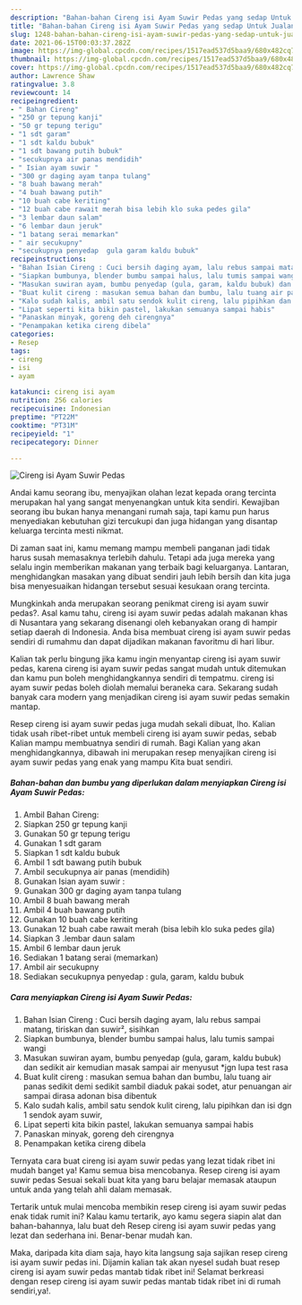 ```yaml
---
description: "Bahan-bahan Cireng isi Ayam Suwir Pedas yang sedap Untuk Jualan"
title: "Bahan-bahan Cireng isi Ayam Suwir Pedas yang sedap Untuk Jualan"
slug: 1248-bahan-bahan-cireng-isi-ayam-suwir-pedas-yang-sedap-untuk-jualan
date: 2021-06-15T00:03:37.282Z
image: https://img-global.cpcdn.com/recipes/1517ead537d5baa9/680x482cq70/cireng-isi-ayam-suwir-pedas-foto-resep-utama.jpg
thumbnail: https://img-global.cpcdn.com/recipes/1517ead537d5baa9/680x482cq70/cireng-isi-ayam-suwir-pedas-foto-resep-utama.jpg
cover: https://img-global.cpcdn.com/recipes/1517ead537d5baa9/680x482cq70/cireng-isi-ayam-suwir-pedas-foto-resep-utama.jpg
author: Lawrence Shaw
ratingvalue: 3.8
reviewcount: 14
recipeingredient:
- " Bahan Cireng"
- "250 gr tepung kanji"
- "50 gr tepung terigu"
- "1 sdt garam"
- "1 sdt kaldu bubuk"
- "1 sdt bawang putih bubuk"
- "secukupnya air panas mendidih"
- " Isian ayam suwir "
- "300 gr daging ayam tanpa tulang"
- "8 buah bawang merah"
- "4 buah bawang putih"
- "10 buah cabe keriting"
- "12 buah cabe rawait merah bisa lebih klo suka pedes gila"
- "3 lembar daun salam"
- "6 lembar daun jeruk"
- "1 batang serai memarkan"
- " air secukupny"
- "secukupnya penyedap  gula garam kaldu bubuk"
recipeinstructions:
- "Bahan Isian Cireng : Cuci bersih daging ayam, lalu rebus sampai matang, tiriskan dan suwir², sisihkan"
- "Siapkan bumbunya, blender bumbu sampai halus, lalu tumis sampai wangi"
- "Masukan suwiran ayam, bumbu penyedap (gula, garam, kaldu bubuk) dan sedikit air kemudian masak sampai air menyusut *jgn lupa test rasa"
- "Buat kulit cireng : masukan semua bahan dan bumbu, lalu tuang air panas sedikit demi sedikit sambil diaduk pakai sodet, atur penuangan air sampai dirasa adonan bisa dibentuk"
- "Kalo sudah kalis, ambil satu sendok kulit cireng, lalu pipihkan dan isi dgn 1 sendok ayam suwir,"
- "Lipat seperti kita bikin pastel, lakukan semuanya sampai habis"
- "Panaskan minyak, goreng deh cirengnya"
- "Penampakan ketika cireng dibela"
categories:
- Resep
tags:
- cireng
- isi
- ayam

katakunci: cireng isi ayam 
nutrition: 256 calories
recipecuisine: Indonesian
preptime: "PT22M"
cooktime: "PT31M"
recipeyield: "1"
recipecategory: Dinner

---
```



![Cireng isi Ayam Suwir Pedas](https://img-global.cpcdn.com/recipes/1517ead537d5baa9/680x482cq70/cireng-isi-ayam-suwir-pedas-foto-resep-utama.jpg)

Andai kamu seorang ibu, menyajikan olahan lezat kepada orang tercinta merupakan hal yang sangat menyenangkan untuk kita sendiri. Kewajiban seorang ibu bukan hanya menangani rumah saja, tapi kamu pun harus menyediakan kebutuhan gizi tercukupi dan juga hidangan yang disantap keluarga tercinta mesti nikmat.

Di zaman  saat ini, kamu memang mampu membeli panganan jadi tidak harus susah memasaknya terlebih dahulu. Tetapi ada juga mereka yang selalu ingin memberikan makanan yang terbaik bagi keluarganya. Lantaran, menghidangkan masakan yang dibuat sendiri jauh lebih bersih dan kita juga bisa menyesuaikan hidangan tersebut sesuai kesukaan orang tercinta. 



Mungkinkah anda merupakan seorang penikmat cireng isi ayam suwir pedas?. Asal kamu tahu, cireng isi ayam suwir pedas adalah makanan khas di Nusantara yang sekarang disenangi oleh kebanyakan orang di hampir setiap daerah di Indonesia. Anda bisa membuat cireng isi ayam suwir pedas sendiri di rumahmu dan dapat dijadikan makanan favoritmu di hari libur.

Kalian tak perlu bingung jika kamu ingin menyantap cireng isi ayam suwir pedas, karena cireng isi ayam suwir pedas sangat mudah untuk ditemukan dan kamu pun boleh menghidangkannya sendiri di tempatmu. cireng isi ayam suwir pedas boleh diolah memalui beraneka cara. Sekarang sudah banyak cara modern yang menjadikan cireng isi ayam suwir pedas semakin mantap.

Resep cireng isi ayam suwir pedas juga mudah sekali dibuat, lho. Kalian tidak usah ribet-ribet untuk membeli cireng isi ayam suwir pedas, sebab Kalian mampu membuatnya sendiri di rumah. Bagi Kalian yang akan menghidangkannya, dibawah ini merupakan resep menyajikan cireng isi ayam suwir pedas yang enak yang mampu Kita buat sendiri.

<!--inarticleads1-->

##### Bahan-bahan dan bumbu yang diperlukan dalam menyiapkan Cireng isi Ayam Suwir Pedas:

1. Ambil  Bahan Cireng:
1. Siapkan 250 gr tepung kanji
1. Gunakan 50 gr tepung terigu
1. Gunakan 1 sdt garam
1. Siapkan 1 sdt kaldu bubuk
1. Ambil 1 sdt bawang putih bubuk
1. Ambil secukupnya air panas (mendidih)
1. Gunakan  Isian ayam suwir :
1. Gunakan 300 gr daging ayam tanpa tulang
1. Ambil 8 buah bawang merah
1. Ambil 4 buah bawang putih
1. Gunakan 10 buah cabe keriting
1. Gunakan 12 buah cabe rawait merah (bisa lebih klo suka pedes gila)
1. Siapkan 3 .lembar daun salam
1. Ambil 6 lembar daun jeruk
1. Sediakan 1 batang serai (memarkan)
1. Ambil  air secukupny
1. Sediakan secukupnya penyedap : gula, garam, kaldu bubuk




<!--inarticleads2-->

##### Cara menyiapkan Cireng isi Ayam Suwir Pedas:

1. Bahan Isian Cireng : Cuci bersih daging ayam, lalu rebus sampai matang, tiriskan dan suwir², sisihkan
1. Siapkan bumbunya, blender bumbu sampai halus, lalu tumis sampai wangi
1. Masukan suwiran ayam, bumbu penyedap (gula, garam, kaldu bubuk) dan sedikit air kemudian masak sampai air menyusut *jgn lupa test rasa
1. Buat kulit cireng : masukan semua bahan dan bumbu, lalu tuang air panas sedikit demi sedikit sambil diaduk pakai sodet, atur penuangan air sampai dirasa adonan bisa dibentuk
1. Kalo sudah kalis, ambil satu sendok kulit cireng, lalu pipihkan dan isi dgn 1 sendok ayam suwir,
1. Lipat seperti kita bikin pastel, lakukan semuanya sampai habis
1. Panaskan minyak, goreng deh cirengnya
1. Penampakan ketika cireng dibela




Ternyata cara buat cireng isi ayam suwir pedas yang lezat tidak ribet ini mudah banget ya! Kamu semua bisa mencobanya. Resep cireng isi ayam suwir pedas Sesuai sekali buat kita yang baru belajar memasak ataupun untuk anda yang telah ahli dalam memasak.

Tertarik untuk mulai mencoba membikin resep cireng isi ayam suwir pedas enak tidak rumit ini? Kalau kamu tertarik, ayo kamu segera siapin alat dan bahan-bahannya, lalu buat deh Resep cireng isi ayam suwir pedas yang lezat dan sederhana ini. Benar-benar mudah kan. 

Maka, daripada kita diam saja, hayo kita langsung saja sajikan resep cireng isi ayam suwir pedas ini. Dijamin kalian tak akan nyesel sudah buat resep cireng isi ayam suwir pedas mantab tidak ribet ini! Selamat berkreasi dengan resep cireng isi ayam suwir pedas mantab tidak ribet ini di rumah sendiri,ya!.

